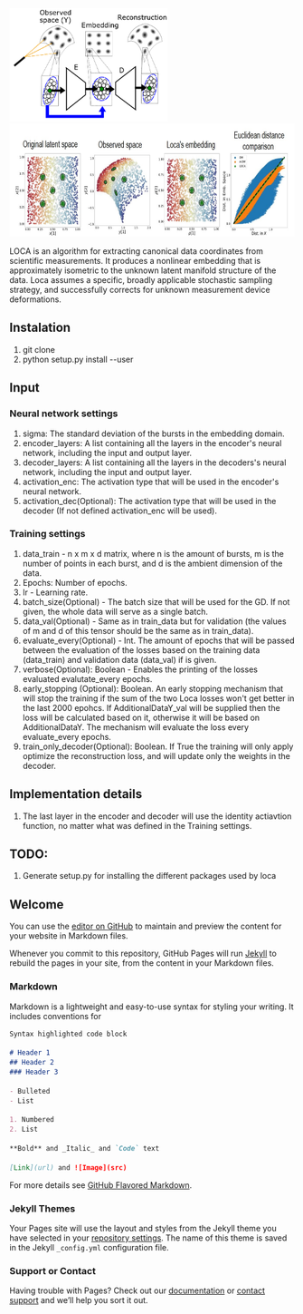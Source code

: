 <p float="left">
  <img src="website/algo_new.png" height="200" />
  <img src="website/example_loca_.jpg" height="200" /> 
</p>

LOCA is an algorithm for extracting canonical data coordinates from scientific measurements. It produces a nonlinear embedding that is approximately isometric to the unknown latent manifold structure of the data. Loca assumes a specific, broadly applicable stochastic sampling strategy, and successfully corrects for unknown measurement device deformations. 


## Instalation
1. git clone
2. python setup.py install --user

## Input
### Neural network settings
1. sigma: The standard deviation of the bursts in the embedding domain.
2. encoder_layers: A list containing all the layers in the encoder's neural network, including the input and output layer.
3. decoder_layers: A list containing all the layers in the decoders's neural network, including the input and output layer.
4. activation_enc: The activation type that will be used in the encoder's neural network.
5. activation_dec(Optional): The activation type that will be used in the decoder (If not defined activation_enc will be used).


### Training settings
1. data_train -  n x m x d matrix, where n is the amount of bursts, m is the number of points in each burst, and d is the ambient dimension of the data.
2. Epochs: Number of epochs.
3. lr - Learning rate.
4. batch_size(Optional) - The batch size that will be used for the GD. If not given, the whole data will serve as a single batch.
5. data_val(Optional) - Same as in train_data but for validation (the values of m and d of this tensor should be the same as in train_data).
6. evaluate_every(Optional) - Int. The amount of epochs that will be passed between the evaluation of the losses based on the training data (data_train) and validation data (data_val) if is given.
7. verbose(Optional): Boolean - Enables the printing of the losses evaluated evalutate_every epochs.
8. early_stopping (Optional): Boolean. An early stopping mechanism that will stop the training if the sum of the two Loca losses won't get better in the last 2000 epohcs. If AdditionalDataY_val will be supplied then the loss will be calculated based on it, otherwise it will be based on AdditionalDataY. The mechanism will evaluate the loss every evaluate_every epochs.
9. train_only_decoder(Optional): Boolean. If True the training will only apply optimize the reconstruction loss, and will update only the weights in the decoder.

## Implementation details
1. The last layer in the encoder and decoder will use the identity actiavtion function, no matter what was defined in the Training settings.


## TODO:
1. Generate setup.py for installing the different packages used by loca




## Welcome 

You can use the [editor on GitHub](https://github.com/Manuel83/sample/edit/master/index.md) to maintain and preview the content for your website in Markdown files.

Whenever you commit to this repository, GitHub Pages will run [Jekyll](https://jekyllrb.com/) to rebuild the pages in your site, from the content in your Markdown files.

### Markdown

Markdown is a lightweight and easy-to-use syntax for styling your writing. It includes conventions for

```markdown
Syntax highlighted code block

# Header 1
## Header 2
### Header 3

- Bulleted
- List

1. Numbered
2. List

**Bold** and _Italic_ and `Code` text

[Link](url) and ![Image](src)
```

For more details see [GitHub Flavored Markdown](https://guides.github.com/features/mastering-markdown/).

### Jekyll Themes

Your Pages site will use the layout and styles from the Jekyll theme you have selected in your [repository settings](https://github.com/Manuel83/sample/settings). The name of this theme is saved in the Jekyll `_config.yml` configuration file.

### Support or Contact

Having trouble with Pages? Check out our [documentation](https://help.github.com/categories/github-pages-basics/) or [contact support](https://github.com/contact) and we’ll help you sort it out.

